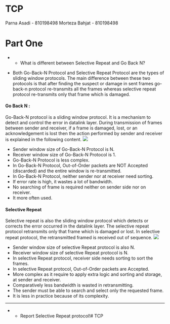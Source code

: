 # TCP

Parna Asadi - 810198498
Morteza Bahjat - 810198498

# Part One

- - What is different between Selective Repeat and Go Back N?

- Both Go-Back-N Protocol and Selective Repeat Protocol are the types of sliding window protocols. The main difference between these two protocols is that after finding the suspect or damage in sent frames go-back-n protocol re-transmits all the frames whereas selective repeat protocol re-transmits only that frame which is damaged.

#### Go Back N :

Go-Back-N protocol is a sliding window protocol. It is a mechanism to detect and control the error in datalink layer. During transmission of frames between sender and receiver, if a frame is damaged, lost, or an acknowledgement is lost then the action performed by sender and receiver is explained in the following content.
![](https://techdifferences.com/wp-content/uploads/2016/05/Go-Back-N.jpg)

- Sender window size of Go-Back-N Protocol is N.
- Receiver window size of Go-Back-N Protocol is 1.
- Go-Back-N Protocol is less complex.
- In Go-Back-N Protocol, Out-of-Order packets are NOT Accepted (discarded) and the entire window is re-transmitted.
- In Go-Back-N Protocol, neither sender nor at receiver need sorting.
- If error rate is high, it wastes a lot of bandwidth.
- No searching of frame is required neither on sender side nor on receiver.
- It more often used.


#### Selective Repeat
Selective repeat is also the sliding window protocol which detects or corrects the error occurred in the datalink layer. The selective repeat protocol retransmits only that frame which is damaged or lost. In selective repeat protocol, the retransmitted framed is received out of sequence. 
![](https://techdifferences.com/wp-content/uploads/2016/05/Selective-repeat.jpg)
- Sender window size of selective Repeat protocol is also N.
- Receiver window size of selective Repeat protocol is N.
- In selective Repeat protocol, receiver side needs sorting to sort the frames.
- In selective Repeat protocol, Out-of-Order packets are Accepted.
- More complex as it require to apply extra logic and sorting and storage, at sender and receiver.
- Comparatively less bandwidth is wasted in retransmitting.
- The sender must be able to search and select only the requested frame.
- It is less in practice because of its complexity.

<hr/>

- - Report Selective Repeat protocol!#   T C P  
 